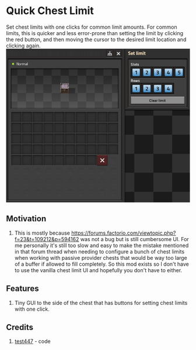 # Quick Chest Limit
Set chest limits with one clicks for common limit amounts. For common limits, this is quicker and less error-prone than setting the limit by clicking the red button, and then moving the cursor to the desired limit location and clicking again.
![](mod-portal/relative_gui.png)

## Motivation
1. This is mostly because https://forums.factorio.com/viewtopic.php?f=23&t=109212&p=594162 was not a bug but is still cumbersome UI. For me personally it's still too slow and easy to make the mistake mentioned in that forum thread when needing to configure a bunch of chest limits when working with passive provider chests that would be way too large of a buffer if allowed to fill completely. So this mod exists so I don't have to use the vanilla chest limit UI and hopefully you don't have to either.

## Features
1. Tiny GUI to the side of the chest that has buttons for setting chest limits with one click.

## Credits
1. [test447](https://mods.factorio.com/user/test447) - code
